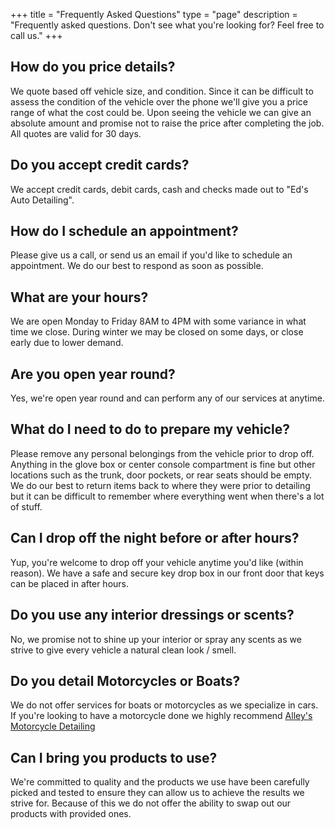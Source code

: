 +++ 
title = "Frequently Asked Questions" 
type = "page"
description = "Frequently asked questions. Don't see what you're looking for? Feel free to call us."
+++

## How do you price details?

We quote based off vehicle size, and condition. Since it can be difficult to assess the condition of the vehicle over the phone we'll give you a price range of what the cost could be. Upon seeing the vehicle we can give an absolute amount and promise not to raise the price after completing the job. All quotes are valid for 30 days.

## Do you accept credit cards?

We accept credit cards, debit cards, cash and checks made out to "Ed's Auto Detailing".  

## How do I schedule an appointment?

Please give us a call, or send us an email if you'd like to schedule an appointment. We do our best to respond as soon as possible.

## What are your hours?

We are open Monday to Friday 8AM to 4PM with some variance in what time we close. During winter we may be closed on some days, or close early due to lower demand.

## Are you open year round?

Yes, we're open year round and can perform any of our services at anytime.

## What do I need to do to prepare my vehicle?

Please remove any personal belongings from the vehicle prior to drop off. Anything in the glove box or center console compartment is fine but other locations such as the trunk, door pockets, or rear seats should be empty. We do our best to return items back to where they were prior to detailing but it can be difficult to remember where everything went when there's a lot of stuff.

## Can I drop off the night before or after hours?

Yup, you're welcome to drop off your vehicle anytime you'd like (within reason). We have a safe and secure key drop box in our front door that keys can be placed in after hours.

## Do you use any interior dressings or scents?

No, we promise not to shine up your interior or spray any scents as we strive to give every vehicle a natural clean look / smell. 

## Do you detail Motorcycles or Boats?

We do not offer services for boats or motorcycles as we specialize in cars. If you're looking to have a motorcycle done we highly recommend [Alley's Motorcycle Detailing](https://www.facebook.com/philalleymotorcycle/)

## Can I bring you products to use?

We're committed to quality and the products we use have been carefully picked and tested to ensure they can allow us to achieve the results we strive for. Because of this we do not offer the ability to swap out our products with provided ones.